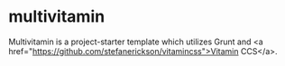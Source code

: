 multivitamin
============

Multivitamin is a project-starter template which utilizes Grunt and &lt;a href="https://github.com/stefanerickson/vitamincss">Vitamin CCS&lt;/a>.
